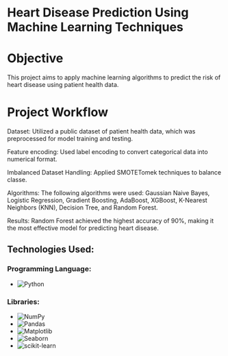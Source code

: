 # Heart Disease Prediction Using Machine Learning Techniques

# Objective
This project aims to apply machine learning algorithms to predict the risk of heart disease using patient health data.

# Project Workflow
 Dataset: Utilized a public dataset of patient health data, which was preprocessed for model training and testing.
 
 Feature encoding: Used label encoding to convert categorical data into numerical format.
 
 Imbalanced Dataset Handling: Applied SMOTETomek techniques to balance classe.
 
 Algorithms: The following algorithms were used: Gaussian Naive Bayes, Logistic Regression, Gradient Boosting, AdaBoost, XGBoost, K-Nearest Neighbors (KNN), Decision Tree, 
 and Random Forest.
 
 Results: Random Forest achieved the highest accuracy of 90%, making it the most effective model for predicting heart disease.

 ## Technologies Used:

### Programming Language:
- ![Python](https://img.shields.io/badge/Python-3776AB?style=for-the-badge&logo=python&logoColor=white)

### Libraries:
- ![NumPy](https://img.shields.io/badge/NumPy-013243?style=for-the-badge&logo=numpy&logoColor=white)
- ![Pandas](https://img.shields.io/badge/Pandas-150458?style=for-the-badge&logo=pandas&logoColor=white)
- ![Matplotlib](https://img.shields.io/badge/Matplotlib-ffffff?style=for-the-badge&logo=matplotlib&logoColor=black)
- ![Seaborn](https://img.shields.io/badge/Seaborn-2E8B57?style=for-the-badge&logo=seaborn&logoColor=white)
- ![scikit-learn](https://img.shields.io/badge/scikit--learn-F7931E?style=for-the-badge&logo=scikit-learn&logoColor=black)

